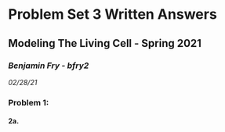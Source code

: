 # Problem Set 3 Written Answers

## Modeling The Living Cell - Spring 2021

### *Benjamin Fry - bfry2*

*02/28/21*

 

### Problem 1:

#### 2a.

